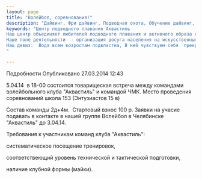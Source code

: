 ```yaml
---
layout: page
title: "Волейбол, соревнования!"
description: "Дайвинг, Фри дайвинг, Подводная охота, Обучение дайвинг, Сертификат дайвинг"
keywords: "Центр подводного плавания Аквастиль
Наш центр объединяет любителей подводного плавания и активного образа жизни.
Наше поле деятельности  - организация досуга населения на искусственных и естественных водоёмах.
Наш девиз:  Вода всем возростам подвластна, В ней чувствуем себя  прекрасно!
"

---
```


Подробности
     Опубликовано 27.03.2014 12:43 

5.04.14  в 18-00 состоится товарищеская встреча между командами волейбольного клуба "Аквастиль" и командой ЧМК. Место проведения соревнований школа 153 (Энтузиастов 15 в)

Состав команды 2д+4м.  Стартовый взнос 100 р. Заявки на учасие подавать в контакте в нашей группе Волейбол в Челябинске "Аквастиль" до 3.04.14.

Требования к участникам команд клуба "Аквастиль":

систематическое посещение тренировок,

соответствеющий уровень технической и тактической подготовки,

наличие клубной формы (майки).